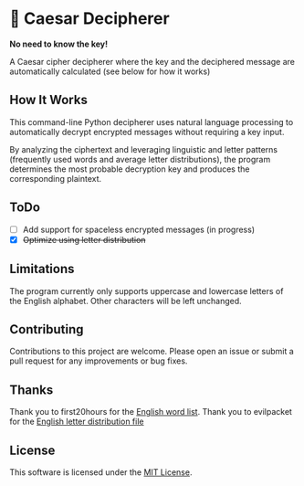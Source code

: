 # 🥗 Caesar Decipherer
**No need to know the key!**

A Caesar cipher decipherer where the key and the deciphered message are automatically calculated (see below for how it works)

## How It Works
This command-line Python decipherer uses natural language processing to automatically decrypt encrypted messages without requiring a key input.

By analyzing the ciphertext and leveraging linguistic and letter patterns (frequently used words and average letter distributions), the program determines the most probable decryption key and produces the corresponding plaintext.

## ToDo
- [ ] Add support for spaceless encrypted messages (in progress)
- [X] ~~Optimize using letter distribution~~

## Limitations
The program currently only supports uppercase and lowercase letters of the English alphabet. Other characters will be left unchanged.

## Contributing
Contributions to this project are welcome. Please open an issue or submit a pull request for any improvements or bug fixes.

## Thanks
Thank you to first20hours for the [English word list](https://github.com/first20hours/google-10000-english).
Thank you to evilpacket for the [English letter distribution file](https://gist.github.com/evilpacket/5973230)

## License
This software is licensed under the [MIT License](https://mit-license.org/).
